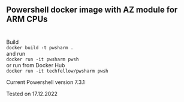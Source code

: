 ## Powershell docker image with AZ module for ARM CPUs
# 
Build<br>
``docker build -t pwsharm . `` <br>
and run <br>
 ``docker run -it pwsharm pwsh `` <br> 
or run from Docker Hub <br>
``docker run -it techfellow/pwsharm pwsh``

Current Powershell version 7.3.1

Tested on 17.12.2022